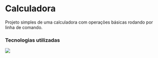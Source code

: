 # Calculadora

Projeto simples de uma calculadora com operações básicas rodando por linha de comando.

### Tecnologias utilizadas
<img src="https://skillicons.dev/icons?i=ruby,git"/>